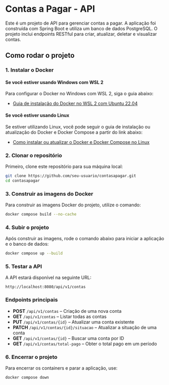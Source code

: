 # Contas a Pagar - API

Este é um projeto de API para gerenciar contas a pagar. A aplicação foi construída com Spring Boot e utiliza um banco de dados PostgreSQL. O projeto inclui endpoints RESTful para criar, atualizar, deletar e visualizar contas.

## Como rodar o projeto

### 1. Instalar o Docker

#### Se você estiver usando **Windows** com WSL 2

Para configurar o Docker no Windows com WSL 2, siga o guia abaixo:
- [Guia de instalação do Docker no WSL 2 com Ubuntu 22.04](https://medium.com/@habbema/guia-de-instala%C3%A7%C3%A3o-do-docker-no-wsl-2-com-ubuntu-22-04-9ceabe4d79e8)

#### Se você estiver usando **Linux**

Se estiver utilizando Linux, você pode seguir o guia de instalação ou atualização do Docker e Docker Compose a partir do link abaixo:
- [Como instalar ou atualizar o Docker e Docker Compose no Linux](https://simplescloud.io/como-instalar-ou-atualizar-o-docker-e-o-docker-compose)

### 2. Clonar o repositório

Primeiro, clone este repositório para sua máquina local:

```bash
git clone https://github.com/seu-usuario/contasapagar.git
cd contasapagar
```

### 3. Construir as imagens do Docker

Para construir as imagens Docker do projeto, utilize o comando:

```bash
docker compose build --no-cache
```

### 4. Subir o projeto

Após construir as imagens, rode o comando abaixo para iniciar a aplicação e o banco de dados:

```bash
docker compose up --build
```

### 5. Testar a API

A API estará disponível na seguinte URL:

```
http://localhost:8080/api/v1/contas
```

### Endpoints principais

- **POST** `/api/v1/contas` – Criação de uma nova conta
- **GET** `/api/v1/contas` – Listar todas as contas
- **PUT** `/api/v1/contas/{id}` – Atualizar uma conta existente
- **PATCH** `/api/v1/contas/{id}/situacao` – Atualizar a situação de uma conta
- **GET** `/api/v1/contas/{id}` – Buscar uma conta por ID
- **GET** `/api/v1/contas/total-pago` – Obter o total pago em um período

### 6. Encerrar o projeto

Para encerrar os containers e parar a aplicação, use:

```bash
docker compose down
```